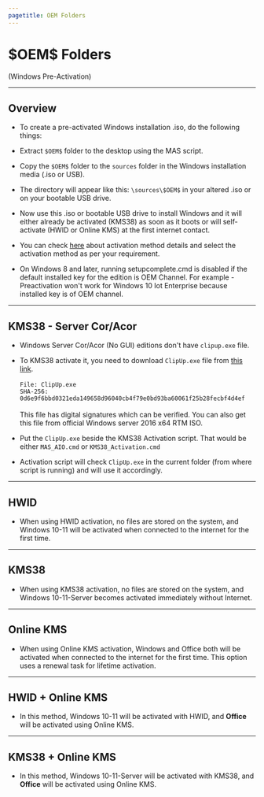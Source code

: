 ```yaml
---
pagetitle: OEM Folders
---
```


# \$OEM\$ Folders

(Windows Pre-Activation)

------------------------------------------------------------------------

## Overview

-   To create a pre-activated Windows installation .iso, do the following things:

-   Extract `$OEM$` folder to the desktop using the MAS script.

-   Copy the `$OEM$` folder to the `sources` folder in the Windows installation media (.iso or USB).

-   The directory will appear like this: `\sources\$OEM$` in your altered .iso or on your bootable USB drive.

-   Now use this .iso or bootable USB drive to install Windows and it will either already be activated (KMS38) as soon as it boots or will self-activate (HWID or Online KMS) at the first internet contact.

-   You can check [here](index.html) about activation method details and select the activation method as per your requirement.

-   On Windows 8 and later, running setupcomplete.cmd is disabled if the default installed key for the edition is OEM Channel. For example - Preactivation won't work for Windows 10 Iot Enterprise because installed key is of OEM channel.

------------------------------------------------------------------------

## KMS38 - Server Cor/Acor

-   Windows Server Cor/Acor (No GUI) editions don't have `clipup.exe` file.

-   To KMS38 activate it, you need to download `ClipUp.exe` file from [this link](https://www.box.com/index.php?rm=box_download_shared_file&shared_name=qrmkewit9ty6ah0qzk0vncyyrwo8hei9&file_id=f_747809716860).\
    \
    `File: ClipUp.exe`\
    `SHA-256: 0d6e9f6bbd0321eda149658d96040cb4f79e0bd93ba60061f25b28fecbf4d4ef`\
    \
    This file has digital signatures which can be verified. You can also get this file from official Windows server 2016 x64 RTM ISO.

-   Put the `ClipUp.exe` beside the KMS38 Activation script. That would be either `MAS_AIO.cmd` or `KMS38_Activation.cmd`

-   Activation script will check `ClipUp.exe` in the current folder (from where script is running) and will use it accordingly.

------------------------------------------------------------------------

## HWID

-   When using HWID activation, no files are stored on the system, and Windows 10-11 will be activated when connected to the internet for the first time.

------------------------------------------------------------------------

## KMS38

-   When using KMS38 activation, no files are stored on the system, and Windows 10-11-Server becomes activated immediately without Internet.

------------------------------------------------------------------------

## Online KMS

-   When using Online KMS activation, Windows and Office both will be activated when connected to the internet for the first time. This option uses a renewal task for lifetime activation.

------------------------------------------------------------------------

## HWID + Online KMS

-   In this method, Windows 10-11 will be activated with HWID, and **Office** will be activated using Online KMS.

------------------------------------------------------------------------

## KMS38 + Online KMS

-   In this method, Windows 10-11-Server will be activated with KMS38, and **Office** will be activated using Online KMS.
